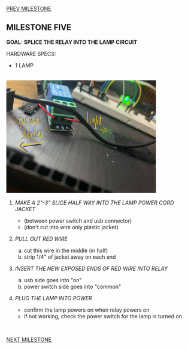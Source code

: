 
[PREV MILESTONE](./4-MILESTONE.md)

## MILESTONE FIVE
**GOAL: SPLICE THE RELAY INTO THE LAMP CIRCUIT**

HARDWARE SPECS:
- 1 LAMP

<br>

<img title="5.1" alt="Connect relay to lamp" src="../../.images/5.1.jpeg" width="400">

<br>

1. *MAKE A 2"-3" SLICE HALF WAY INTO THE LAMP POWER CORD JACKET*
	- (between power switch and usb connector)
	- (don't cut into wire only plastic jacket)
2. *PULL OUT RED WIRE*
	<ol type="a">
	<li>cut this wire in the middle (in half)</li>
	<li>strip 1/4" of jacket away on each end</li>
	</ol>
3. *INSERT THE NEW EXPOSED ENDS OF RED WIRE INTO RELAY*
	<ol type="a">
	<li>usb side goes into "on"</li>
	<li>power switch side goes into "common"</li>
	</ol>



4. *PLUG THE LAMP INTO POWER*
    - confirm the lamp powers on when relay powers on
    - if not working, check the power switch for the lamp is turned on

<br>

[NEXT MILESTONE](./6-MILESTONE.md)
